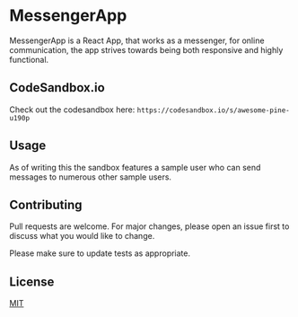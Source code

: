 # MessengerApp

MessengerApp is a React App, that works as a messenger, for online communication, the app strives towards being both responsive and highly functional. 

## CodeSandbox.io

Check out the codesandbox here: ```https://codesandbox.io/s/awesome-pine-u190p```

## Usage

As of writing this the sandbox features a sample user who can send messages to numerous other sample users.

## Contributing
Pull requests are welcome. For major changes, please open an issue first to discuss what you would like to change.

Please make sure to update tests as appropriate.

## License
[MIT](https://choosealicense.com/licenses/mit/)
